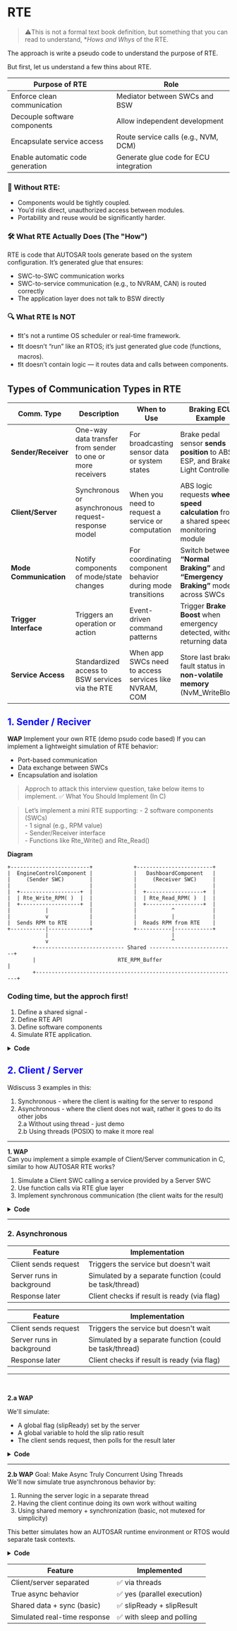 # RTE
> ⚠️This is not a formal text book definition, but something that you can read to understand, **Hows and Whys* of the RTE.  

The approach is write a pseudo code to understand the purpose of RTE.

But first, let us understand a few thins about RTE.

| Purpose of RTE                   | Role                                   |
| -------------------------------- | -------------------------------------- |
| Enforce clean communication      | Mediator between SWCs and BSW          |
| Decouple software components     | Allow independent development          |
| Encapsulate service access       | Route service calls (e.g., NVM, DCM)   |
| Enable automatic code generation | Generate glue code for ECU integration |

### 🔄 Without RTE:
- Components would be tightly coupled.
- You’d risk direct, unauthorized access between modules.
- Portability and reuse would be significantly harder.

### 🛠️ What RTE Actually Does (The "How")
RTE is code that AUTOSAR tools generate based on the system configuration. It’s generated glue that ensures:
- SWC-to-SWC communication works
- SWC-to-service communication (e.g., to NVRAM, CAN) is routed correctly
- The application layer does not talk to BSW directly

### 🔍 What RTE Is NOT
- ❗It's not a runtime OS scheduler or real-time framework.
- ❗It doesn’t “run” like an RTOS; it’s just generated glue code (functions, macros).
- ❗It doesn’t contain logic — it routes data and calls between components.

## Types of Communication Types in RTE

| **Comm. Type**         | **Description**                                            | **When to Use**                                             | **Braking ECU Example**                                                              |
| ---------------------- | ---------------------------------------------------------- | ----------------------------------------------------------- | ------------------------------------------------------------------------------------ |
| **Sender/Receiver**    | One-way data transfer from sender to one or more receivers | For broadcasting sensor data or system states               | Brake pedal sensor **sends position** to ABS, ESP, and Brake Light Controller        |
| **Client/Server**      | Synchronous or asynchronous request-response model         | When you need to request a service or computation           | ABS logic requests **wheel speed calculation** from a shared speed monitoring module |
| **Mode Communication** | Notify components of mode/state changes                    | For coordinating component behavior during mode transitions | Switch between **“Normal Braking”** and **“Emergency Braking”** mode across SWCs     |
| **Trigger Interface**  | Triggers an operation or action                            | Event-driven command patterns                               | Trigger **Brake Boost** when emergency detected, without returning data              |
| **Service Access**     | Standardized access to BSW services via the RTE            | When app SWCs need to access services like NVRAM, COM       | Store last brake fault status in **non-volatile memory** (NvM\_WriteBlock)           |


## <span style="color:blue;">1. Sender / Reciver</span>

**WAP** Implement your own RTE (demo psudo code based)
If you can implement a lightweight simulation of RTE behavior:
- Port-based communication
- Data exchange between SWCs
- Encapsulation and isolation

> Approch to attack this interview question, take below items to implement.
✅ What You Should Implement (In C)  

> Let’s implement a mini RTE supporting:
    - 2 software components (SWCs)  
    - 1 signal (e.g., RPM value)  
    - Sender/Receiver interface  
    - Functions like Rte_Write() and Rte_Read()

**Diagram**

```plaintext
+-------------------------+             +------------------------+
|  EngineControlComponent |             |   DashboardComponent   |
|     (Sender SWC)        |             |     (Receiver SWC)     |
|                         |             |                        |
|  +-------------------+  |             |  +------------------+  |
|  | Rte_Write_RPM( )  |  |             |  | Rte_Read_RPM( )  |  |
|  +-------------------+  |             |  +------------------+  |
|           |             |             |           ^            |
|           v             |             |           |            |
|  Sends RPM to RTE       |             |  Reads RPM from RTE    |
+-----------|-------------+             +-----------|------------+
            |                                       |
            v                                       ^
        +---------------------------- Shared ---------------------------+
        |                          RTE_RPM_Buffer                        |
        +----------------------------------------------------------------+
```

### Coding time, but the approch first!
1. Define a shared signal - 
2. Define RTE API
3. Define software components
4. Simulate RTE application.

<details>
<summary><strong>Code</strong></summary>

```c
// 1. RTE Buffer
static int rte_buffer = 0;

// 2. rpm singal is taken for demo - RTE wrtie API 
void Rte_Write_RPM(int rpm){
        rte_buffer = rpm;
}

void Rte_Read_RPM(int *rpm){
    if(rpm)
        *rpm = rte_buffer;
}

// 3. SWC (software compenent)
void EngineControlComponent_Run(){
    int currentRPM = 5000;
    Rte_Write_RPM(currentRPM);
}

void DashboadComponent_Run(int *rpm){
    int displayRPM;
    Rte_Read_RPM(&displayRPM);
    printf("The RPM is %d", displayRPM);
}

// 4. Main Function
int main(){
    EngineControlComponent_Run();
    DashboadComponent_Run();
    return 0;
}
```
**Output**
```
The RPM is 5000
```
</details>

## <span style="color:blue;">2. Client / Server</span>

Wdiscuss 3 examples in this:  
1. Synchronous - where the client is waiting for the server to respond  
2. Asynchronous - where the client does not wait, rather it goes to do its other jobs  
    2.a Without using thread - just demo  
    2.b Using threads (POSIX) to make it more real  

<hr>

**1. WAP**  
Can you implement a simple example of Client/Server communication in C, similar to how AUTOSAR RTE works?
1. Simulate a Client SWC calling a service provided by a Server SWC
2. Use function calls via RTE glue layer
3. Implement synchronous communication (the client waits for the result)


<details>
<summary><strong>Code</strong></summary>

| Concept       | Code Part             |
| ------------- | --------------------- |
| Server        | `getSlipRatio()`      |
| Client        | `runClient()`         |
| RTE glue code | `call_getSlipRatio()` |

```c
#include <stdio.h>
#include <stdint.h>

#define OK      0
#define NOT_OK  1

// ----------------------
// Server Function
// ----------------------
uint8_t getSlipRatio(float* value) {
    if (value == NULL) return NOT_OK;
    *value = 0.25f;  // Simulated slip ratio
    return OK;
}

// ----------------------
// RTE Layer (Glue)
// ----------------------
uint8_t call_getSlipRatio(float* value) {
    return getSlipRatio(value);
}

// ----------------------
// Client Function
// ----------------------
void runClient() {
    float slip = 0.0f;
    if (call_getSlipRatio(&slip) == OK) {
        printf("Client: Slip ratio = %.2f\n", slip);
    } else {
        printf("Client: Failed to get slip ratio\n");
    }
}

// ----------------------
// Main (ECU Simulation)
// ----------------------
int main() {
    runClient();
    return 0;
}

```
**Output**
```
Client: Slip ratio = 0.25

```
</details>

<hr>

### 2. Asynchronous
| Feature                   | Implementation                                          |
| ------------------------- | ------------------------------------------------------- |
| Client sends request      | Triggers the service but doesn't wait                   |
| Server runs in background | Simulated by a separate function (could be task/thread) |
| Response later            | Client checks if result is ready (via flag)             |


| Feature                   | Implementation                                          |
| ------------------------- | ------------------------------------------------------- |
| Client sends request      | Triggers the service but doesn't wait                   |
| Server runs in background | Simulated by a separate function (could be task/thread) |
| Response later            | Client checks if result is ready (via flag)             |

<hr>
<br>

**2.a WAP**

We'll simulate:
- A global flag (slipReady) set by the server
- A global variable to hold the slip ratio result
- The client sends request, then polls for the result later

<details>
<summary><strong>Code</strong></summary>

```c
#include <stdio.h>
#include <stdint.h>

// Status codes
#define OK      0
#define NOT_OK  1

// Shared "RTE-style" buffer
float slipResult = 0.0f;
uint8_t slipReady = 0;  // Flag to indicate response is ready

// ----------------------------
// Server Side (Async Service)
// ----------------------------
void processSlipRequest() {
    printf("Server: Calculating slip ratio...\n");

    // Simulate computation delay (in real life, time-based or interrupt-based)
    for (volatile int i = 0; i < 100000000; ++i);  // Dummy delay

    slipResult = 0.24f;  // Set result
    slipReady = 1;       // Notify client
    printf("Server: Done. Slip ratio ready.\n");
}

// ----------------------------
// RTE Layer
// ----------------------------
void requestSlipRatio() {
    // Just trigger the service
    processSlipRequest();  // Could be scheduled in real life
}

// ----------------------------
// Client Side
// ----------------------------
void runClient() {
    printf("Client: Sending request...\n");
    requestSlipRatio();  // Async: just sends the request

    // Do other work...
    printf("Client: Doing other work...\n");

    // Now poll for result
    if (slipReady) {
        printf("Client: Got slip ratio = %.2f\n", slipResult);
    } else {
        printf("Client: Slip ratio not ready yet.\n");
    }
}

// ----------------------------
// Main (Simulate ECU Run)
// ----------------------------
int main() {
    runClient();  // In real-time systems, this would loop or run as a task
    return 0;
}

```
```
Client: Sending request...
Server: Calculating slip ratio...
Server: Done. Slip ratio ready.
Client: Doing other work...
Client: Got slip ratio = 0.24

```
</details>

<hr>

**2.b WAP**
Goal: Make Async Truly Concurrent Using Threads  
We'll now simulate true asynchronous behavior by:  
1. Running the server logic in a separate thread
2. Having the client continue doing its own work without waiting
3. Using shared memory + synchronization (basic, not mutexed for simplicity)

This better simulates how an AUTOSAR runtime environment or RTOS would separate task contexts.

<details>
<summary><strong>Code</strong></summary>

```c
#include <stdio.h>
#include <stdint.h>
#include <pthread.h>
#include <unistd.h>

// Shared variables (simulate RTE buffers)
float slipResult = 0.0f;
volatile uint8_t slipReady = 0;  // Volatile to ensure visibility across threads

// --------------------------
// Server Thread Function
// --------------------------
void* serverThread(void* arg) {
    printf("Server: Started processing slip ratio...\n");

    // Simulate some computation delay
    sleep(2);  // 2 seconds

    slipResult = 0.26f;
    slipReady = 1;

    printf("Server: Slip ratio calculated.\n");
    return NULL;
}

// --------------------------
// Client Logic
// --------------------------
void runClient() {
    pthread_t server_tid;

    printf("Client: Requesting slip ratio from server...\n");
    pthread_create(&server_tid, NULL, serverThread, NULL);

    printf("Client: Doing other work while waiting...\n");

    // Simulate doing other tasks
    for (int i = 0; i < 5; ++i) {
        printf("Client: Working... (%d)\n", i + 1);
        sleep(1);

        if (slipReady) {
            printf("Client: Received slip ratio = %.2f\n", slipResult);
            break;
        }
    }

    // Wait for server thread to finish
    pthread_join(server_tid, NULL);
}

// --------------------------
// Main Function
// --------------------------
int main() {
    runClient();
    return 0;
}

```
```
Client: Requesting slip ratio from server...
Client: Doing other work while waiting...
Server: Started processing slip ratio...
Client: Working... (1)
Client: Working... (2)
Server: Slip ratio calculated.
Client: Received slip ratio = 0.26

```
</details>

| Feature                      | Implemented                |
| ---------------------------- | -------------------------- |
| Client/server separated      | ✅ via threads              |
| True async behavior          | ✅ yes (parallel execution) |
| Shared data + sync (basic)   | ✅ slipReady + slipResult   |
| Simulated real-time response | ✅ with sleep and polling   |


